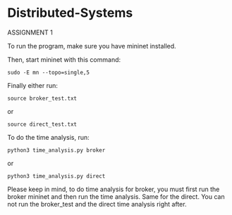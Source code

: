 # Distributed-Systems

ASSIGNMENT 1

  To run the program, make sure you have mininet installed.
  
  Then, start mininet with this command:
  ```
  sudo -E mn --topo=single,5
  ```
  
  Finally either run:
  ```
  source broker_test.txt
  ```
  or
  ```
  source direct_test.txt
  ```
  
  
  To do the time analysis, run:
  ```
  python3 time_analysis.py broker
  ```
  or
  ```
  python3 time_analysis.py direct
  ```
  
  Please keep in mind, to do time analysis for broker, you must first run the broker mininet and then run the time analysis. Same for the direct. You can not run the broker_test and the direct time analysis right after. 
  
  
  
